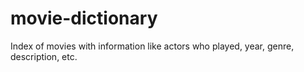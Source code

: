 # movie-dictionary
Index of movies with information like actors who played, year, genre, description, etc.

